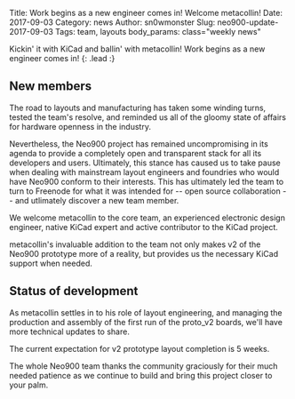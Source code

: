 Title:        Work begins as a new engineer comes in! Welcome metacollin!
Date:         2017-09-03
Category:     news
Author:       sn0wmonster
Slug:         neo900-update-2017-09-03
Tags:         team, layouts
body_params:  class="weekly news"

Kickin' it with KiCad and ballin' with metacollin! Work begins as a new
engineer comes in!
{: .lead :}


## New members

The road to layouts and manufacturing has taken some winding turns,
tested the team's resolve, and reminded us all of the gloomy state of
affairs for hardware openness in the industry.

Nevertheless, the Neo900 project has remained uncompromising in its
agenda to provide a completely open and transparent stack for all its
developers and users. Ultimately, this stance has caused us to take
pause when dealing with mainstream layout engineers and foundries who
would have Neo900 conform to their interests. This has ultimately led
the team to turn to Freenode for what it was intended for -- open source
collaboration -- and utlimately discover a new team member.

We welcome metacollin to the core team, an experienced electronic design
engineer, native KiCad expert and active contributor to the KiCad project.

metacollin's invaluable addition to the team not only makes v2 of the
Neo900 prototype more of a reality, but provides us the necessary KiCad
support when needed.

## Status of development

As metacollin settles in to his role of layout engineering, and managing
the production and assembly of the first run of the proto_v2 boards,
we'll have more technical updates to share.

The current expectation for v2 prototype layout completion is 5 weeks.

The whole Neo900 team thanks the community graciously for their much
needed patience as we continue to build and bring this project closer
to your palm.
